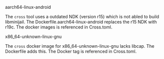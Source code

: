 aarch64-linux-android

The `cross` tool uses a outdated NDK (version r15) which is not abled to build libminijail.
The Dockerfile.aarch64-linux-android replaces the r15 NDK with r19c. The docker images is
referenced in Cross.toml.

x86_64-unknown-linux-gnu

The `cross` docker image for x86_64-unknown-linux-gnu lacks libcap. The Dockerfile adds this.
The Docker tag is referenced in Cross.toml.